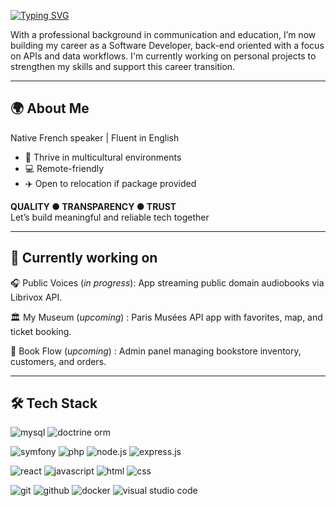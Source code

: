 [![Typing SVG](https://readme-typing-svg.demolab.com?font=Fira+Code&pause=1000&color=B47433&width=435&lines=%F0%9F%91%8B+Bonjour+tout+le+monde)](https://git.io/typing-svg)

With a professional background in communication and education, I’m now building my career as a Software Developer, back-end oriented with a focus on APIs and data workflows. I'm currently working on personal projects to strengthen my skills and support this career transition.

---

## 🌍 About Me

Native French speaker | Fluent in English  
- 🤝 Thrive in multicultural environments  
- 💻​ Remote-friendly
- ✈️ Open to relocation if package provided

**QUALITY ● TRANSPARENCY ● TRUST**  
Let’s build meaningful and reliable tech together

---

## 🚀 Currently working on

🎧​ Public Voices (_in progress_): App streaming public domain audiobooks via Librivox API.

🏛️​ My Museum (_upcoming_) : Paris Musées API app with favorites, map, and ticket booking.

📖​ Book Flow (_upcoming_) : Admin panel managing bookstore inventory, customers, and orders.

---

## 🛠️ Tech Stack

![mysql](https://img.shields.io/badge/MySQL-005C84?style=for-the-badge&logo=mysql&logoColor=white)
![doctrine orm](https://img.shields.io/badge/doctrine-fa6a3c?style=for-the-badge&logo=doctrine&logoColor=white)

![symfony](https://img.shields.io/badge/Symfony-000000?style=for-the-badge&logo=Symfony&logoColor=white)
![php](https://img.shields.io/badge/PHP-777BB4?style=for-the-badge&logo=php&logoColor=white)
![node.js](https://img.shields.io/badge/Node%20js-339933?style=for-the-badge&logo=nodedotjs&logoColor=white)
![express.js](https://img.shields.io/badge/Express%20js-000000?style=for-the-badge&logo=express&logoColor=white)

![react](https://img.shields.io/badge/React-20232A?style=for-the-badge&logo=react&logoColor=61DAFB)
![javascript](https://img.shields.io/badge/JavaScript-323330?style=for-the-badge&logo=javascript&logoColor=F7DF1E)
![html](https://img.shields.io/badge/HTML5-E34F26?style=for-the-badge&logo=html5&logoColor=white)
![css](https://img.shields.io/badge/CSS3-1572B6?style=for-the-badge&logo=css3&logoColor=white)

![git](https://img.shields.io/badge/GIT-E44C30?style=for-the-badge&logo=git&logoColor=white)
![github](https://img.shields.io/badge/GitHub-100000?style=for-the-badge&logo=github&logoColor=white)
![docker](https://img.shields.io/badge/Docker-2CA5E0?style=for-the-badge&logo=docker&logoColor=white)
![visual studio code](https://img.shields.io/badge/VSCode-0078D4?style=for-the-badge&logo=visual%20studio%20code&logoColor=white)







